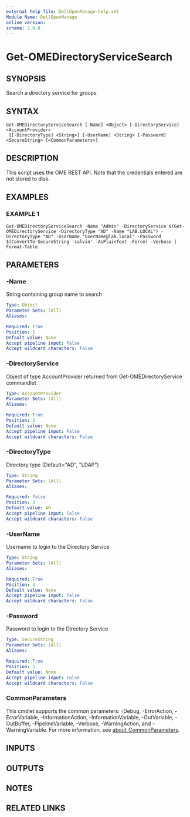 ```yaml
---
external help file: DellOpenManage-help.xml
Module Name: DellOpenManage
online version:
schema: 2.0.0
---
```


# Get-OMEDirectoryServiceSearch

## SYNOPSIS
Search a directory service for groups

## SYNTAX

```
Get-OMEDirectoryServiceSearch [-Name] <Object> [-DirectoryService] <AccountProvider>
 [[-DirectoryType] <String>] [-UserName] <String> [-Password] <SecureString> [<CommonParameters>]
```

## DESCRIPTION
This script uses the OME REST API.
Note that the credentials entered are not stored to disk.

## EXAMPLES

### EXAMPLE 1
```
Get-OMEDirectoryServiceSearch -Name "Admin" -DirectoryService $(Get-OMEDirectoryService -DirectoryType "AD" -Name "LAB.LOCAL") -DirectoryType "AD" -UserName "UserName@lab.local" -Password $(ConvertTo-SecureString 'calvin' -AsPlainText -Force) -Verbose | Format-Table
```

## PARAMETERS

### -Name
String containing group name to search

```yaml
Type: Object
Parameter Sets: (All)
Aliases:

Required: True
Position: 1
Default value: None
Accept pipeline input: False
Accept wildcard characters: False
```

### -DirectoryService
Object of type AccountProvider returned from Get-OMEDirectoryService commandlet

```yaml
Type: AccountProvider
Parameter Sets: (All)
Aliases:

Required: True
Position: 2
Default value: None
Accept pipeline input: False
Accept wildcard characters: False
```

### -DirectoryType
Directory type (Default="AD", "LDAP")

```yaml
Type: String
Parameter Sets: (All)
Aliases:

Required: False
Position: 3
Default value: AD
Accept pipeline input: False
Accept wildcard characters: False
```

### -UserName
Username to login to the Directory Service

```yaml
Type: String
Parameter Sets: (All)
Aliases:

Required: True
Position: 4
Default value: None
Accept pipeline input: False
Accept wildcard characters: False
```

### -Password
Password to login to the Directory Service

```yaml
Type: SecureString
Parameter Sets: (All)
Aliases:

Required: True
Position: 5
Default value: None
Accept pipeline input: False
Accept wildcard characters: False
```

### CommonParameters
This cmdlet supports the common parameters: -Debug, -ErrorAction, -ErrorVariable, -InformationAction, -InformationVariable, -OutVariable, -OutBuffer, -PipelineVariable, -Verbose, -WarningAction, and -WarningVariable. For more information, see [about_CommonParameters](http://go.microsoft.com/fwlink/?LinkID=113216).

## INPUTS

## OUTPUTS

## NOTES

## RELATED LINKS
